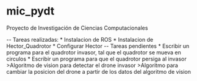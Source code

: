 # mic_pydt
Proyecto de Investigación de Ciencias Computacionales


 -- Tareas realizadas:
	* Instalacion de ROS
	* Instalacion de Hector_Quadrotor
	* Configurar Hector
 -- Tareas pendientes
	* Escribir un programa para el quadrotor invasor, tal que el quadrotor se mueva en circulos 
	* Escribir un programa para que el quadrotor persiga al invasor
		>Algoritmo de vision para detectar el drone invasor
		>Algoritmo para cambiar la posicion del drone a partir de los datos del algoritmo de vision

